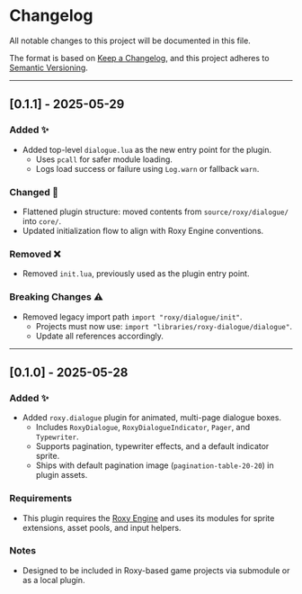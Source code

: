 # Changelog

All notable changes to this project will be documented in this file.

The format is based on [Keep a Changelog](https://keepachangelog.com/en/1.0.0/), and this project adheres to [Semantic Versioning](https://semver.org/).

---

## [0.1.1] - 2025-05-29

### Added ✨
- Added top-level `dialogue.lua` as the new entry point for the plugin.
  - Uses `pcall` for safer module loading.
  - Logs load success or failure using `Log.warn` or fallback `warn`.

### Changed 🔧
- Flattened plugin structure: moved contents from `source/roxy/dialogue/` into `core/`.
- Updated initialization flow to align with Roxy Engine conventions.

### Removed ❌
- Removed `init.lua`, previously used as the plugin entry point.

### Breaking Changes ⚠️
- Removed legacy import path `import "roxy/dialogue/init"`.
  - Projects must now use: `import "libraries/roxy-dialogue/dialogue"`.
  - Update all references accordingly.

---

## [0.1.0] - 2025-05-28

### Added ✨
- Added `roxy.dialogue` plugin for animated, multi-page dialogue boxes.
  - Includes `RoxyDialogue`, `RoxyDialogueIndicator`, `Pager`, and `Typewriter`.
  - Supports pagination, typewriter effects, and a default indicator sprite.
  - Ships with default pagination image (`pagination-table-20-20`) in plugin assets.

### Requirements
- This plugin requires the [Roxy Engine](https://github.com/invisiblesloth/roxy-engine) and uses its modules for sprite extensions, asset pools, and input helpers.

### Notes
- Designed to be included in Roxy-based game projects via submodule or as a local plugin.
